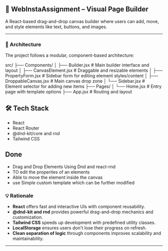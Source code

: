 ## 🧱 WebInstaAssignment – Visual Page Builder

A React-based drag-and-drop canvas builder where users can add, move, and style elements like text, buttons, and images.

---

### 📐 Architecture

The project follows a modular, component-based architecture:

src/ ├── Components/ │ ├── Builder.jsx # Main builder interface and layout │ ├── CanvasElement.jsx # Draggable and resizable elements │ ├── PropertyForm.jsx # Sidebar form for editing element styles/content │ ├── DroppableCanvas.jsx # Main canvas drop zone │ └── Sidebar.jsx # Element selector for adding new items ├── Pages/ │ └── Home.jsx # Entry page with template options ├── App.jsx # Routing and layout

## 🛠️ Tech Stack

- React
- React Router
- @dnd-kit/core and rnd
- Tailwind CSS

## Done 
- Drag and Drop Elements Using Dnd and react-rnd
- TO edit the properites of an elements
- Able to move the element inside the canvas
- use Simple custom template which can be further modified

### 💡 Rationale

- **React** offers fast and interactive UIs with component reusability.
- **@dnd-kit and rnd** provides powerful drag-and-drop mechanics and customization.
- **Tailwind CSS** speeds up development with predefined utility classes.
- **LocalStorage** ensures users don't lose their progress on refresh.
- **Clean separation of logic** through components improves scalability and maintainability.

---

